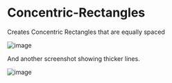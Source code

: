 # Concentric-Rectangles
Creates Concentric Rectangles that are equally spaced

![image](https://user-images.githubusercontent.com/91184178/136888651-5ae8c70a-6179-4780-b04a-fbb49d6cbe81.png)

And another screenshot showing thicker lines.

![image](https://user-images.githubusercontent.com/91184178/136889190-9042bd51-4eb4-4165-b7a2-e5fb13ec6fc8.png)

